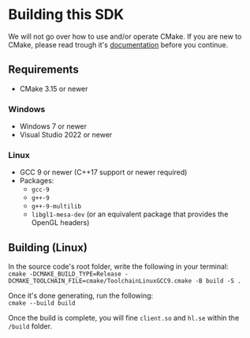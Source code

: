 # Building this SDK

We will not go over how to use and/or operate CMake. If you are new to CMake, please read trough it's [documentation](https://cmake.org/documentation/) before you continue.

## Requirements

* CMake 3.15 or newer

### Windows

* Windows 7 or newer
* Visual Studio 2022 or newer

### Linux

* GCC 9 or newer (C++17 support or newer required)
* Packages:
    * `gcc-9`
    * `g++-9`
    * `g++-9-multilib`
    * `libgl1-mesa-dev` (or an equivalent package that provides the OpenGL headers)

## Building (Linux)

In the source code's root folder, write the following in your terminal:  
`cmake -DCMAKE_BUILD_TYPE=Release -DCMAKE_TOOLCHAIN_FILE=cmake/ToolchainLinuxGCC9.cmake -B build -S .`

Once it's done generating, run the following:  
`cmake --build build`

Once the build is complete, you will fine `client.so` and `hl.se` within the `/build` folder.
